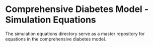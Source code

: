 # Comprehensive Diabetes Model - Simulation Equations
The simulation equations directory serve as a master repository for equations in
the comprehensive diabetes model.

